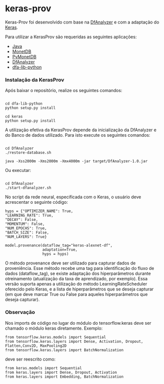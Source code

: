 # keras-prov
Keras-Prov foi desenvolvido com base na [DfAnalyzer](https://gitlab.com/ssvitor/dataflow_analyzer) e com a adaptação do [Keras](https://github.com/keras-team/keras).

Para utilizar a KerasProv são requeridas as seguintes aplicações:

* [Java](https://java.com/pt-BR/)
* [MonetDB](http://www.monetdb.org/Documentation/UserGuide/Tutorial)
* [PyMonetDB](https://pymonetdb.readthedocs.io/en/latest/index.html)
* [DfAnalyzer](https://github.com/dbpina/keras-prov/tree/main/DfAnalyzer)
* [dfa-lib-python](https://github.com/dbpina/keras-prov/tree/main/dfa-lib-python/) 

### Instalação da KerasProv

Após baixar o repositório, realize os seguintes comandos:


```

cd dfa-lib-python
python setup.py install

cd keras
python setup.py install

```

A utilização efetiva da KerasProv depende da inicialização da DfAnalyzer e do Banco de dados utilizado. Para isto execute os seguintes comandos:


```

cd DfAnalyzer
./restore-database.sh

java -Xss2000m -Xms2000m -Xmx4000m -jar target/DfAnalyzer-1.0.jar

```

Ou executar:


```

cd DfAnalyzer
./start-dfanalyzer.sh

```

No script da rede neural, especificada com o Keras, o usuário deve acrescentar o seguinte código:

```
hyps = {"OPTIMIZER_NAME": True,
"LEARNING_RATE": True,
"DECAY": False,
"MOMENTUM": False,
"NUM_EPOCHS": True,
"BATCH_SIZE": False,
"NUM_LAYERS": True}

model.provenance(dataflow_tag="keras-alexnet-df",
                 adaptation=True,
                 hyps = hyps)
```

O método provenance deve ser utilizado para capturar dados de proveniência. Esse método recebe uma tag para identificação do fluxo de dados (dataflow_tag), se existe adaptação dos hiperparâmetros durante otreinamento (atualização da taxa de aprendizado, por exemplo). Essa versão suporta apenas a utilização do método LearningRateScheduler oferecido pelo Keras, e a lista de hiperparâmetros que se deseja capturar (em que deve marcar True ou False para aqueles hiperparâmetros que deseja capturar).

### Observação

Nos imports de código no lugar do módulo do tensorflow.keras deve ser chamado o módulo keras diretamente. Exemplo:

```
from tensorflow.keras.models import Sequential
from tensorflow.keras.layers import Dense, Activation, Dropout, Flatten,Conv2D, MaxPooling2D
from tensorflow.keras.layers import BatchNormalization
```

deve ser reescrito como: 


```
from keras.models import Sequential
from keras.layers import Dense, Dropout, Activation
from keras.layers import Embedding, BatchNormalization
```
